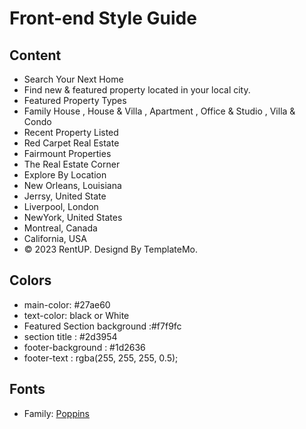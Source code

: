 # Front-end Style Guide

## Content

- Search Your Next Home
- Find new & featured property located in your local city.
- Featured Property Types
- Family House , House & Villa , Apartment , Office & Studio , Villa & Condo
- Recent Property Listed
- Red Carpet Real Estate
- Fairmount Properties
- The Real Estate Corner
- Explore By Location
- New Orleans, Louisiana
- Jerrsy, United State
- Liverpool, London
- NewYork, United States
- Montreal, Canada
- California, USA
- © 2023 RentUP. Designd By TemplateMo.

## Colors

- main-color: #27ae60
- text-color: black or White
- Featured Section background :#f7f9fc
- section title : #2d3954
- footer-background : #1d2636
- footer-text : rgba(255, 255, 255, 0.5);

## Fonts

- Family: [Poppins](https://fonts.google.com/specimen/Poppins?query=poppins)
